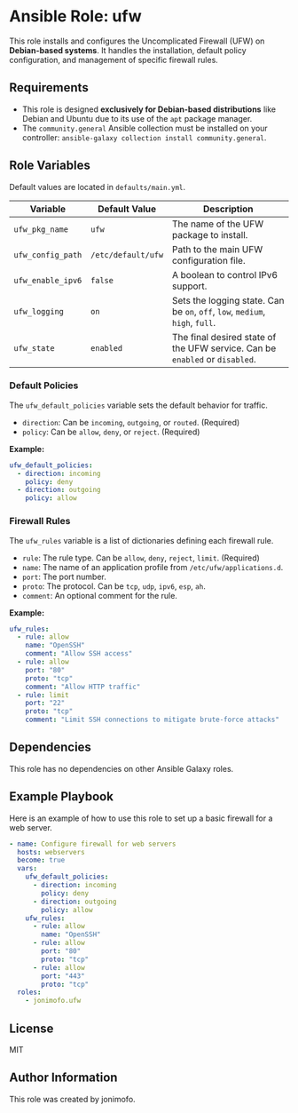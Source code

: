 # Ansible Role: ufw

This role installs and configures the Uncomplicated Firewall (UFW) on **Debian-based systems**. It handles the installation, default policy configuration, and management of specific firewall rules.

## Requirements

* This role is designed **exclusively for Debian-based distributions** like Debian and Ubuntu due to its use of the `apt` package manager.
* The `community.general` Ansible collection must be installed on your controller: `ansible-galaxy collection install community.general`.

## Role Variables

Default values are located in `defaults/main.yml`.

| Variable | Default Value | Description |
|---|---|---|
| `ufw_pkg_name` | `ufw` | The name of the UFW package to install. |
| `ufw_config_path` | `/etc/default/ufw` | Path to the main UFW configuration file. |
| `ufw_enable_ipv6` | `false` | A boolean to control IPv6 support. |
| `ufw_logging` | `on` | Sets the logging state. Can be `on`, `off`, `low`, `medium`, `high`, `full`. |
| `ufw_state` | `enabled` | The final desired state of the UFW service. Can be `enabled` or `disabled`. |

### Default Policies
The `ufw_default_policies` variable sets the default behavior for traffic.

* `direction`: Can be `incoming`, `outgoing`, or `routed`. (Required)
* `policy`: Can be `allow`, `deny`, or `reject`. (Required)

**Example:**
```yaml
ufw_default_policies:
  - direction: incoming
    policy: deny
  - direction: outgoing
    policy: allow
```

### Firewall Rules
The `ufw_rules` variable is a list of dictionaries defining each firewall rule.
* `rule`: The rule type. Can be `allow`, `deny`, `reject`, `limit`. (Required)
* `name`: The name of an application profile from `/etc/ufw/applications.d`.
* `port`: The port number.
* `proto`: The protocol. Can be `tcp`, `udp`, `ipv6`, `esp`, `ah`.
* `comment`: An optional comment for the rule.

**Example:**
```yaml
ufw_rules:
  - rule: allow
    name: "OpenSSH"
    comment: "Allow SSH access"
  - rule: allow
    port: "80"
    proto: "tcp"
    comment: "Allow HTTP traffic"
  - rule: limit
    port: "22"
    proto: "tcp"
    comment: "Limit SSH connections to mitigate brute-force attacks"
```

## Dependencies

This role has no dependencies on other Ansible Galaxy roles.

## Example Playbook

Here is an example of how to use this role to set up a basic firewall for a web server.

```yaml
- name: Configure firewall for web servers
  hosts: webservers
  become: true
  vars:
    ufw_default_policies:
      - direction: incoming
        policy: deny
      - direction: outgoing
        policy: allow
    ufw_rules:
      - rule: allow
        name: "OpenSSH"
      - rule: allow
        port: "80"
        proto: "tcp"
      - rule: allow
        port: "443"
        proto: "tcp"
  roles:
    - jonimofo.ufw
```

## License

MIT

## Author Information

This role was created by jonimofo.
